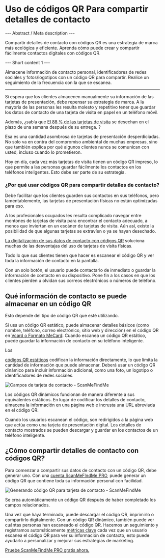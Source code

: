 <h1>Uso de códigos QR Para compartir detalles de contacto</h1>

--- Abstract / Meta description ---

Compartir detalles de contacto con códigos QR es una estrategia de marca más ecológica y eficiente. Aprenda cómo puede crear y compartir fácilmente contactos digitales con códigos QR.

--- Short content 1 ---

Almacene información de contacto personal, identificadores de redes sociales y fotos/logotipos con un código QR para compartir. Realice un seguimiento de la frecuencia con la que se escanea.

----------

<p>Si espera que los clientes almacenen manualmente su información de las tarjetas de presentación, debe repensar su estrategia de marca. A la mayoría de las personas les resulta molesto y repetitivo tener que guardar los datos de contacto de una tarjeta de visita en papel en un teléfono móvil.</p>

<p>Además, ¿sabía que <a href="https://blog.adobe.com/en/publish/2016/10/26/4-business-card-statistics-that-will-make-you-rethink-your-strategy.html#gs.5xe9i0" class="smfm-externallink" target="_blank" rel="nofollow">El 88 % de las tarjetas de visita</a> se desechan en el plazo de una semana después de su entrega. ?</p>

<p>Esa es una cantidad asombrosa de tarjetas de presentación desperdiciadas. No solo va en contra del compromiso ambiental de muchas empresas, sino que también explica por qué algunos clientes nunca se comunican con usted, incluso cuando lo prometieron. </p>

<p>Hoy en día, cada vez más tarjetas de visita tienen un código QR impreso, lo que permite a las personas guardar fácilmente los contactos en los teléfonos inteligentes. Esto debe ser parte de su estrategia. </p>

<h3> ¿Por qué usar códigos QR para compartir detalles de contacto? </h3>

<p>Debe facilitar que los clientes guarden sus contactos en sus teléfonos, pero lamentablemente, las tarjetas de presentación físicas no están optimizadas para eso. </p>

<p>A los profesionales ocupados les resulta complicado navegar entre montones de tarjetas de visita para encontrar el contacto adecuado, a menos que inviertan en un escáner de tarjetas de visita. Aún así, existe la posibilidad de que algunas tarjetas se extravíen o ya se hayan desechado. </p>

<p><a href="#static:contact">La digitalización de sus datos de contacto con códigos QR</a> soluciona muchas de las desventajas del uso de tarjetas de visita físicas.</p>

<p>Todo lo que sus clientes tienen que hacer es escanear el código QR y ver toda la información de contacto en la pantalla. </p>

<p>Con un solo botón, el usuario puede contactarlo de inmediato o guardar la información de contacto en su dispositivo. Pone fin a los casos en que los clientes pierden u olvidan sus correos electrónicos o números de teléfono. </p>

<h2>Qué información de contacto se puede almacenar en un código QR</h2>

<p>Esto depende del tipo de código QR que esté utilizando.</p>

<p>Si usa un código QR estático, puede almacenar detalles básicos (como nombre, teléfono, correo electrónico, sitio web y dirección) en el código QR en <a href="#article:about_contactformats">Vcard o Formato MeCard</a>. Cuando escanea un código QR estático, puede guardar la información de contacto en su teléfono inteligente. </p>

Los <p><a href="#article:about_static">códigos QR estáticos</a> codifican la información directamente, lo que limita la cantidad de información que puede almacenar. Deberá usar un código QR dinámico para incluir información adicional, como una foto, un logotipo o identificadores de redes sociales. </p>

<p class="imageholder">
    <img src="https://media.scanmefindme.com/blog/about_dynamic_contact/files/img 1 - contact fields.png"
        alt="Campos de tarjeta de contacto - ScanMeFindMe">
</p>

<p>Los códigos QR dinámicos funcionan de manera diferente a sus equivalentes estáticos. En lugar de codificar los detalles de contacto, almacena la información en una página web e incrusta una URL abreviada en el código QR. </p>

<p>Cuando los usuarios escanean el código, son redirigidos a la página web que actúa como una tarjeta de presentación digital. Los detalles de contacto mostrados se pueden descargar y guardar en los contactos de un teléfono inteligente. </p>

<h2>¿Cómo compartir detalles de contacto con códigos QR?</h2>

<p>Para comenzar a compartir sus datos de contacto con un código QR, debe generar uno. Con una <a href="#pro">cuenta ScanMeFIndMe PRO</a>, puede generar un código QR que contiene toda su información personal con facilidad.</p>

<p class="imageholder">
    <img src="https://media.scanmefindme.com/blog/about_dynamic_contact/files/img 2 - floyd miles - qr.png"
        alt="Generando código QR para tarjeta de contacto - ScanMeFindMe">
</p>

<p>Se crea automáticamente un código QR después de haber completado los campos relacionados.</p>

<p>Una vez que haya terminado, puede descargar el código QR, imprimirlo o compartirlo digitalmente. Con un código QR dinámico, también puede ver cuántas personas han escaneado el código QR. Hacemos un seguimiento y registramos automáticamente <a href="#article:about_statistics">métricas clave</a> cada vez que un usuario escanea el código QR para ver su información de contacto, esto puede ayudarlo a personalizar y mejorar sus estrategias de marketing.</p>

<p><a href="#pro">Pruebe ScanMeFindMe PRO gratis ahora.</a></p>
